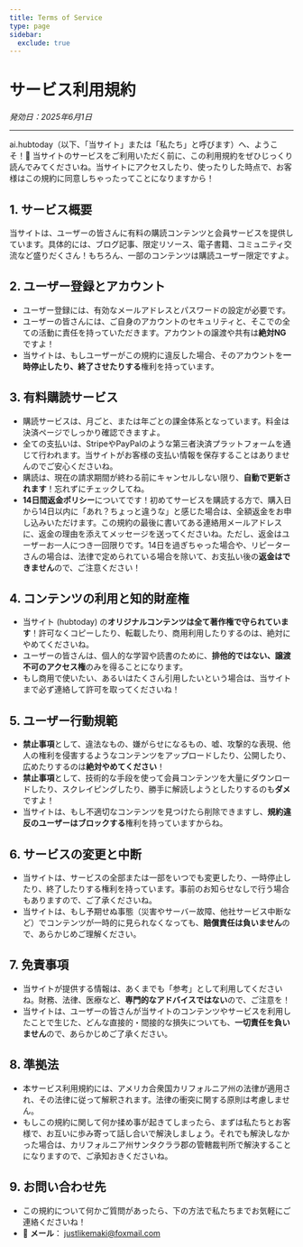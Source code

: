 ```yaml
---
title: Terms of Service
type: page
sidebar:
  exclude: true
---
```

# サービス利用規約

*発効日：2025年6月1日*

---

ai.hubtoday（以下、「当サイト」または「私たち」と呼びます）へ、ようこそ！🥳 当サイトのサービスをご利用いただく前に、この利用規約をぜひじっくり読んでみてくださいね。当サイトにアクセスしたり、使ったりした時点で、お客様はこの規約に同意しちゃったってことになりますから！

## 1. サービス概要
当サイトは、ユーザーの皆さんに有料の購読コンテンツと会員サービスを提供しています。具体的には、ブログ記事、限定リソース、電子書籍、コミュニティ交流など盛りだくさん！もちろん、一部のコンテンツは購読ユーザー限定ですよ。

## 2. ユーザー登録とアカウント
- ユーザー登録には、有効なメールアドレスとパスワードの設定が必要です。
- ユーザーの皆さんには、ご自身のアカウントのセキュリティと、そこでの全ての活動に責任を持っていただきます。アカウントの譲渡や共有は**絶対NG**ですよ！
- 当サイトは、もしユーザーがこの規約に違反した場合、そのアカウントを**一時停止したり、終了させたりする**権利を持っています。

## 3. 有料購読サービス
- 購読サービスは、月ごと、または年ごとの課金体系となっています。料金は決済ページでしっかり確認できますよ。
- 全ての支払いは、StripeやPayPalのような第三者決済プラットフォームを通じて行われます。当サイトがお客様の支払い情報を保存することはありませんのでご安心くださいね。
- 購読は、現在の請求期間が終わる前にキャンセルしない限り、**自動で更新されます**！忘れずにチェックしてね。
- **14日間返金ポリシー**についてです！初めてサービスを購読する方で、購入日から14日以内に「あれ？ちょっと違うな」と感じた場合は、全額返金をお申し込みいただけます。この規約の最後に書いてある連絡用メールアドレスに、返金の理由を添えてメッセージを送ってくださいね。ただし、返金はユーザーお一人につき一回限りです。14日を過ぎちゃった場合や、リピーターさんの場合は、法律で定められている場合を除いて、お支払い後の**返金はできません**ので、ご注意ください！

## 4. コンテンツの利用と知的財産権
- 当サイト (hubtoday) の**オリジナルコンテンツは全て著作権で守られています**！許可なくコピーしたり、転載したり、商用利用したりするのは、絶対にやめてくださいね。
- ユーザーの皆さんは、個人的な学習や読書のために、**排他的ではない、譲渡不可のアクセス権**のみを得ることになります。
- もし商用で使いたい、あるいはたくさん引用したいという場合は、当サイトまで必ず連絡して許可を取ってくださいね！

## 5. ユーザー行動規範
- **禁止事項**として、違法なもの、嫌がらせになるもの、嘘、攻撃的な表現、他人の権利を侵害するようなコンテンツをアップロードしたり、公開したり、広めたりするのは**絶対やめてください**！
- **禁止事項**として、技術的な手段を使って会員コンテンツを大量にダウンロードしたり、スクレイピングしたり、勝手に解読しようとしたりするのも**ダメ**ですよ！
- 当サイトは、もし不適切なコンテンツを見つけたら削除できますし、**規約違反のユーザーはブロックする**権利を持っていますからね。

## 6. サービスの変更と中断
- 当サイトは、サービスの全部または一部をいつでも変更したり、一時停止したり、終了したりする権利を持っています。事前のお知らせなしで行う場合もありますので、ご了承くださいね。
- 当サイトは、もし予期せぬ事態（災害やサーバー故障、他社サービス中断など）でコンテンツが一時的に見られなくなっても、**賠償責任は負いません**ので、あらかじめご理解ください。

## 7. 免責事項
- 当サイトが提供する情報は、あくまでも「参考」として利用してくださいね。財務、法律、医療など、**専門的なアドバイスではない**ので、ご注意を！
- 当サイトは、ユーザーの皆さんが当サイトのコンテンツやサービスを利用したことで生じた、どんな直接的・間接的な損失についても、**一切責任を負いません**ので、あらかじめご了承ください。

## 8. 準拠法
- 本サービス利用規約には、アメリカ合衆国カリフォルニア州の法律が適用され、その法律に従って解釈されます。法律の衝突に関する原則は考慮しません。
- もしこの規約に関して何か揉め事が起きてしまったら、まずは私たちとお客様で、お互いに歩み寄って話し合いで解決しましょう。それでも解決しなかった場合は、カリフォルニア州サンタクララ郡の管轄裁判所で解決することになりますので、ご承知おきくださいね。

## 9. お問い合わせ先
- この規約について何かご質問があったら、下の方法で私たちまでお気軽にご連絡くださいね！
- 📧 **メール**： [justlikemaki@foxmail.com](mailto:justlikemaki@foxmail.com)